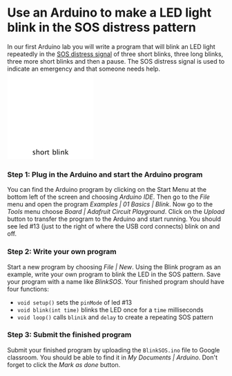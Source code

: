 # Use an Arduino to make a LED light blink in the SOS distress pattern
In our first Arduino lab you will write a program that will blink an LED light repeatedly in the [SOS distress signal](https://en.wikipedia.org/wiki/SOS) of three short blinks, three long blinks, three more short blinks and then a pause.  The SOS distress signal is used to indicate an emergency and that someone needs help.    
![](SOSblink.gif)  

### Step 1: Plug in the Arduino and start the Arduino program
You can find the Arduino program by clicking on the Start Menu at the bottom left of the screen and choosing *Arduino IDE*. Then go to the *File* menu and open the program *Examples | 01 Basics | Blink*. Now go to the *Tools* menu choose *Board | Adafruit Circuit Playground*.  Click on the *Upload* button to transfer the program to the Arduino and start running. You should see led #13 (just to the right of where the USB cord connects) blink on and off.

  
### Step 2: Write your own program
Start a new program by choosing *File | New*. Using the Blink program as an example, write your own program to blink the LED in the SOS pattern. Save your program with a name like *BlinkSOS*. Your finished program should have four functions:
- `void setup()` sets the `pinMode` of led #13
- `void blink(int time)` blinks the LED once for a `time` milliseconds
- `void loop()` calls `blinik` and `delay` to create a repeating SOS pattern

### Step 3: Submit the finished program
Submit your finished program by uploading the `BlinkSOS.ino` file to Google classroom. You should be able to find it in *My Documents | Arduino*. Don't forget to click the *Mark as done* button.
